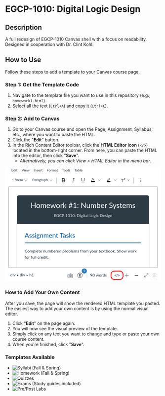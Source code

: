 # EGCP-1010: Digital Logic Design
## Description
A full redesign of EGCP-1010 Canvas shell with a focus on readability. Designed in cooperation with Dr. Clint Kohl.

## How to Use

Follow these steps to add a template to your Canvas course page.

### Step 1: Get the Template Code
1. Navigate to the template file you want to use in this repository (e.g., `homework1.html`).
2. Select all the text (`Ctrl+A`) and copy it (`Ctrl+C`).

### Step 2: Add to Canvas

1. Go to your Canvas course and open the Page, Assignment, Syllabus, etc., where you want to paste the HTML.
2. Click the "**Edit**" button.
3. In the Rich Content Editor toolbar, click the **HTML Editor icon** (`</>`) located in the bottom-right corner. From here, you can paste the HTML into the editor, then click "**Save**".
    - *Alternatively, you can click View > HTML Editor in the menu bar.*

![Emphasized HTML editor button](docs/how-to-edit-html.png)

### How to Add Your Own Content

After you save, the page will show the rendered HTML template you pasted. The easiest way to add your own content is by using the normal visual editor.

1. Click "**Edit**" on the page again.
2. You will now see the visual preview of the template.
3. Simply click on any text you want to change and type or paste your own course content.
4. When you're finished, click "**Save**".

### Templates Available

- ![Syllabi *(Fall & Spring)*](html/syllabi/)
- ![Homework *(Fall & Spring)*](html/homework/)
- ![Quizzes](html/quizzes/)
- ![Exams *(Study guides included)*](html/exams/)
- ![Pre/Post Labs](html/labs/)

